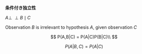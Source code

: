 **条件付き独立性**

$A \perp\!\!\!\perp B \mid C$

Observation $B$ is irrelevant to hypothesis $A$, given observation $C$

$$
P(A,B|C) = P(A|C)P(B|C)\\
$$

$$
P(A|B,C) = P(A|C)
$$

